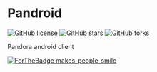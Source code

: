 # Pandroid
[![GitHub license](https://img.shields.io/github/license/sugarmanz/Pandroid)](https://img.shields.io/github/license/sugarmanz/Pandroid/blob/master/LICENSE)
[![GitHub stars](https://img.shields.io/github/stars/sugarmanz/Pandroid.svg?style=social&label=Star&maxAge=2592000)](https://GitHub.com/sugarmanz/Pandroid/stargazers/)
[![GitHub forks](https://img.shields.io/github/forks/starmanz/Pandroid.svg?style=social&label=Fork&maxAge=2592000)](https://GitHub.com/sugarmanz/Pandroid/network/)

Pandora android client

[![ForTheBadge makes-people-smile](http://ForTheBadge.com/images/badges/makes-people-smile.svg)](http://ForTheBadge.com)

